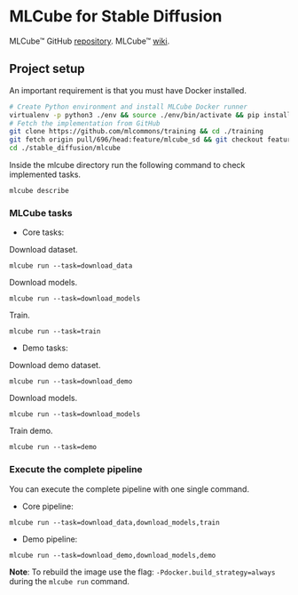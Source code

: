 # MLCube for Stable Diffusion

MLCube™ GitHub [repository](https://github.com/mlcommons/mlcube). MLCube™ [wiki](https://mlcommons.github.io/mlcube/).

## Project setup

An important requirement is that you must have Docker installed.

```bash
# Create Python environment and install MLCube Docker runner 
virtualenv -p python3 ./env && source ./env/bin/activate && pip install mlcube-docker
# Fetch the implementation from GitHub
git clone https://github.com/mlcommons/training && cd ./training
git fetch origin pull/696/head:feature/mlcube_sd && git checkout feature/mlcube_sd
cd ./stable_diffusion/mlcube
```

Inside the mlcube directory run the following command to check implemented tasks.

```shell
mlcube describe
```

### MLCube tasks

* Core tasks:

Download dataset.

```shell
mlcube run --task=download_data
```

Download models.

```shell
mlcube run --task=download_models
```

Train.

```shell
mlcube run --task=train
```

* Demo tasks:

Download demo dataset.

```shell
mlcube run --task=download_demo
```

Download models.

```shell
mlcube run --task=download_models
```

Train demo.

```shell
mlcube run --task=demo
```

### Execute the complete pipeline

You can execute the complete pipeline with one single command.

* Core pipeline:

```shell
mlcube run --task=download_data,download_models,train
```

* Demo pipeline:

```shell
mlcube run --task=download_demo,download_models,demo
```

**Note**: To rebuild the image use the flag: `-Pdocker.build_strategy=always` during the `mlcube run` command.
